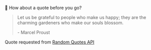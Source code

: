 📣 How about a quote before you go?

> Let us be grateful to people who make us happy; they are the charming gardeners who make our souls blossom.
>
> <p>- Marcel Proust</p>

Quote requested from [Random Quotes API](https://github.com/lukePeavey/quotable)
